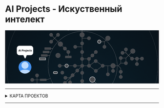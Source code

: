 # AI Projects - Искуственный интелект 


![ai branch](./ai_projects.gif)

---

<details>
<summary> КАРТА ПРОЕКТОВ </summary>

![map Holy_Graph](../Holy_Graph.png)

</details>

---

